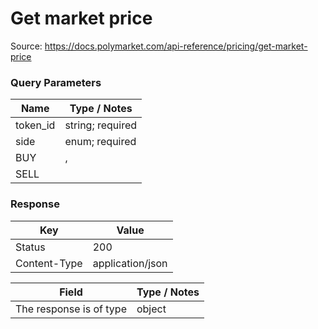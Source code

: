 # Get market price
Source: https://docs.polymarket.com/api-reference/pricing/get-market-price



### Query Parameters

| Name | Type / Notes |
| --- | --- |
| token_id | string; required |
| side | enum; required |
| BUY | , |
| SELL |  |

### Response

| Key | Value |
| --- | --- |
| Status | 200 |
| Content-Type | application/json |

| Field | Type / Notes |
| --- | --- |
| The response is of type | object |
